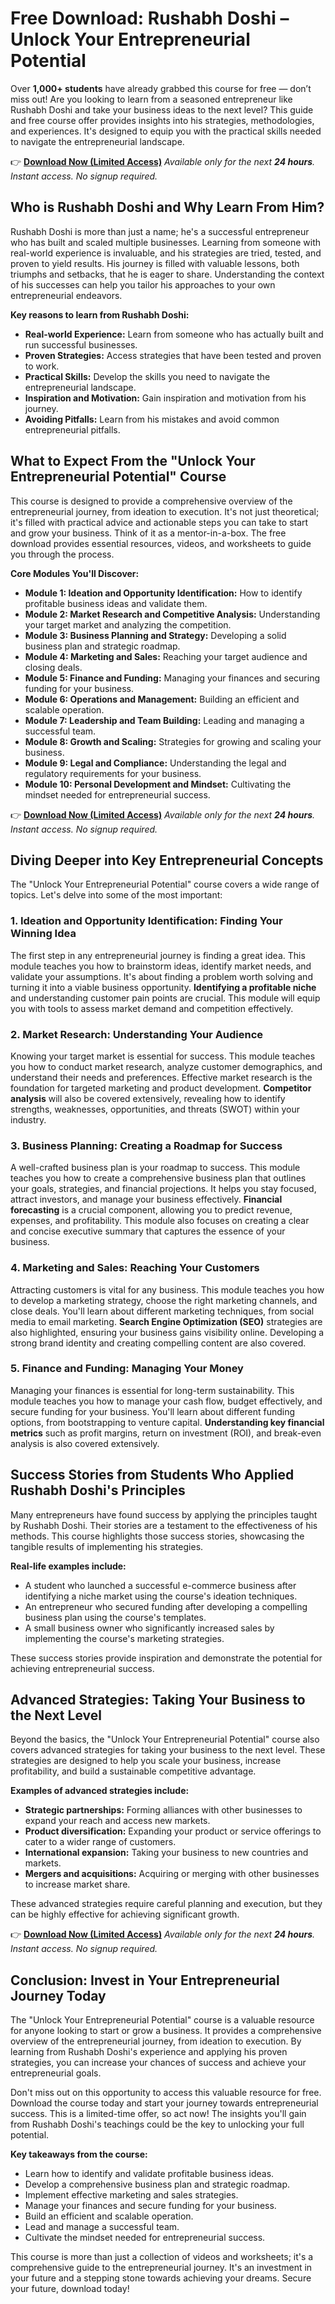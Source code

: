 # Free Download: Rushabh Doshi – Unlock Your Entrepreneurial Potential

Over **1,000+ students** have already grabbed this course for free — don’t miss out! Are you looking to learn from a seasoned entrepreneur like Rushabh Doshi and take your business ideas to the next level? This guide and free course offer provides insights into his strategies, methodologies, and experiences. It's designed to equip you with the practical skills needed to navigate the entrepreneurial landscape.

👉 **[Download Now (Limited Access)](https://udemywork.com/rushabh-doshi)**
_Available only for the next **24 hours**. Instant access. No signup required._

## Who is Rushabh Doshi and Why Learn From Him?

Rushabh Doshi is more than just a name; he's a successful entrepreneur who has built and scaled multiple businesses. Learning from someone with real-world experience is invaluable, and his strategies are tried, tested, and proven to yield results. His journey is filled with valuable lessons, both triumphs and setbacks, that he is eager to share. Understanding the context of his successes can help you tailor his approaches to your own entrepreneurial endeavors.

**Key reasons to learn from Rushabh Doshi:**

*   **Real-world Experience:** Learn from someone who has actually built and run successful businesses.
*   **Proven Strategies:** Access strategies that have been tested and proven to work.
*   **Practical Skills:** Develop the skills you need to navigate the entrepreneurial landscape.
*   **Inspiration and Motivation:** Gain inspiration and motivation from his journey.
*   **Avoiding Pitfalls:** Learn from his mistakes and avoid common entrepreneurial pitfalls.

## What to Expect From the "Unlock Your Entrepreneurial Potential" Course

This course is designed to provide a comprehensive overview of the entrepreneurial journey, from ideation to execution. It's not just theoretical; it's filled with practical advice and actionable steps you can take to start and grow your business. Think of it as a mentor-in-a-box. The free download provides essential resources, videos, and worksheets to guide you through the process.

**Core Modules You'll Discover:**

*   **Module 1: Ideation and Opportunity Identification:** How to identify profitable business ideas and validate them.
*   **Module 2: Market Research and Competitive Analysis:** Understanding your target market and analyzing the competition.
*   **Module 3: Business Planning and Strategy:** Developing a solid business plan and strategic roadmap.
*   **Module 4: Marketing and Sales:** Reaching your target audience and closing deals.
*   **Module 5: Finance and Funding:** Managing your finances and securing funding for your business.
*   **Module 6: Operations and Management:** Building an efficient and scalable operation.
*   **Module 7: Leadership and Team Building:** Leading and managing a successful team.
*   **Module 8: Growth and Scaling:** Strategies for growing and scaling your business.
*   **Module 9: Legal and Compliance:** Understanding the legal and regulatory requirements for your business.
*   **Module 10: Personal Development and Mindset:** Cultivating the mindset needed for entrepreneurial success.

👉 **[Download Now (Limited Access)](https://udemywork.com/rushabh-doshi)**
_Available only for the next **24 hours**. Instant access. No signup required._

## Diving Deeper into Key Entrepreneurial Concepts

The "Unlock Your Entrepreneurial Potential" course covers a wide range of topics. Let's delve into some of the most important:

### 1. Ideation and Opportunity Identification: Finding Your Winning Idea

The first step in any entrepreneurial journey is finding a great idea. This module teaches you how to brainstorm ideas, identify market needs, and validate your assumptions. It's about finding a problem worth solving and turning it into a viable business opportunity. **Identifying a profitable niche** and understanding customer pain points are crucial. This module will equip you with tools to assess market demand and competition effectively.

### 2. Market Research: Understanding Your Audience

Knowing your target market is essential for success. This module teaches you how to conduct market research, analyze customer demographics, and understand their needs and preferences. Effective market research is the foundation for targeted marketing and product development. **Competitor analysis** will also be covered extensively, revealing how to identify strengths, weaknesses, opportunities, and threats (SWOT) within your industry.

### 3. Business Planning: Creating a Roadmap for Success

A well-crafted business plan is your roadmap to success. This module teaches you how to create a comprehensive business plan that outlines your goals, strategies, and financial projections. It helps you stay focused, attract investors, and manage your business effectively. **Financial forecasting** is a crucial component, allowing you to predict revenue, expenses, and profitability. This module also focuses on creating a clear and concise executive summary that captures the essence of your business.

### 4. Marketing and Sales: Reaching Your Customers

Attracting customers is vital for any business. This module teaches you how to develop a marketing strategy, choose the right marketing channels, and close deals. You'll learn about different marketing techniques, from social media to email marketing. **Search Engine Optimization (SEO)** strategies are also highlighted, ensuring your business gains visibility online. Developing a strong brand identity and creating compelling content are also covered.

### 5. Finance and Funding: Managing Your Money

Managing your finances is essential for long-term sustainability. This module teaches you how to manage your cash flow, budget effectively, and secure funding for your business. You'll learn about different funding options, from bootstrapping to venture capital. **Understanding key financial metrics** such as profit margins, return on investment (ROI), and break-even analysis is also covered extensively.

## Success Stories from Students Who Applied Rushabh Doshi's Principles

Many entrepreneurs have found success by applying the principles taught by Rushabh Doshi. Their stories are a testament to the effectiveness of his methods. This course highlights those success stories, showcasing the tangible results of implementing his strategies.

**Real-life examples include:**

*   A student who launched a successful e-commerce business after identifying a niche market using the course's ideation techniques.
*   An entrepreneur who secured funding after developing a compelling business plan using the course's templates.
*   A small business owner who significantly increased sales by implementing the course's marketing strategies.

These success stories provide inspiration and demonstrate the potential for achieving entrepreneurial success.

## Advanced Strategies: Taking Your Business to the Next Level

Beyond the basics, the "Unlock Your Entrepreneurial Potential" course also covers advanced strategies for taking your business to the next level. These strategies are designed to help you scale your business, increase profitability, and build a sustainable competitive advantage.

**Examples of advanced strategies include:**

*   **Strategic partnerships:** Forming alliances with other businesses to expand your reach and access new markets.
*   **Product diversification:** Expanding your product or service offerings to cater to a wider range of customers.
*   **International expansion:** Taking your business to new countries and markets.
*   **Mergers and acquisitions:** Acquiring or merging with other businesses to increase market share.

These advanced strategies require careful planning and execution, but they can be highly effective for achieving significant growth.

👉 **[Download Now (Limited Access)](https://udemywork.com/rushabh-doshi)**
_Available only for the next **24 hours**. Instant access. No signup required._

## Conclusion: Invest in Your Entrepreneurial Journey Today

The "Unlock Your Entrepreneurial Potential" course is a valuable resource for anyone looking to start or grow a business. It provides a comprehensive overview of the entrepreneurial journey, from ideation to execution. By learning from Rushabh Doshi's experience and applying his proven strategies, you can increase your chances of success and achieve your entrepreneurial goals.

Don't miss out on this opportunity to access this valuable resource for free. Download the course today and start your journey towards entrepreneurial success. This is a limited-time offer, so act now! The insights you'll gain from Rushabh Doshi's teachings could be the key to unlocking your full potential.

**Key takeaways from the course:**

*   Learn how to identify and validate profitable business ideas.
*   Develop a comprehensive business plan and strategic roadmap.
*   Implement effective marketing and sales strategies.
*   Manage your finances and secure funding for your business.
*   Build an efficient and scalable operation.
*   Lead and manage a successful team.
*   Cultivate the mindset needed for entrepreneurial success.

This course is more than just a collection of videos and worksheets; it's a comprehensive guide to the entrepreneurial journey. It's an investment in your future and a stepping stone towards achieving your dreams. Secure your future, download today!
